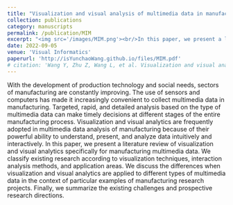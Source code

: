 ```yaml
---
title: "Visualization and visual analysis of multimedia data in manufacturing: Asurvey"
collection: publications
category: manuscripts
permalink: /publication/MIM
excerpt: "<img src='/images/MIM.png'><br/>In this paper, we present a literature review of visualization and visual analytics specifically for manufacturing multimedia data. We classify existing research according to visualization techniques, interaction analysis methods, and application areas. We discuss the differences when visualization and visual analytics are applied to different types of multimedia data in the context of particular examples of manufacturing research projects. Finally, we summarize the existing challenges and prospective research directions."
date: 2022-09-05
venue: 'Visual Informatics'
paperurl: 'http://isYunchaoWang.github.io/files/MIM.pdf'
# citation: 'Wang Y, Zhu Z, Wang L, et al. Visualization and visual analysis of multimedia data in manufacturing: A survey[J]. <i>Visual Informatics<i>, 2022, 6(4): 12-21.'
---
```


With the development of production technology and social needs, sectors of manufacturing are constantly improving. The use of sensors and computers has made it increasingly convenient to collect multimedia data in manufacturing. Targeted, rapid, and detailed analysis based on the type of multimedia data can make timely decisions at different stages of the entire manufacturing process. Visualization and visual analytics are frequently adopted in multimedia data analysis of manufacturing because of their powerful ability to understand, present, and analyze data intuitively and interactively. In this paper, we present a literature review of visualization and visual analytics specifically for manufacturing multimedia data. We classify existing research according to visualization techniques, interaction analysis methods, and application areas. We discuss the differences when visualization and visual analytics are applied to different types of multimedia data in the context of particular examples of manufacturing research projects. Finally, we summarize the existing challenges and prospective research directions.